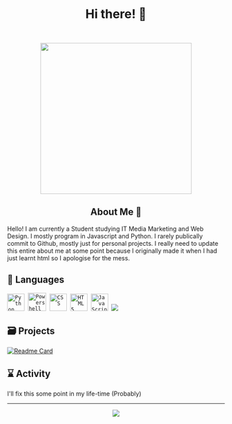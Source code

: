 <h1 align="center"> Hi there! 👋 </h1>
</p>
<br>
<p align="center">
<img src="https://camo.githubusercontent.com/58f71a9ec5a0bf923aa3d137cb7445918fdedd8773175e42d9283f762134959b/68747470733a2f2f692e6962622e636f2f574476633868672f657a6769662d312d623535366435383836662e676966" align="center" width="350">
	</p>

<h2 align="center"> About Me 📔 </h2>

Hello! I am currently a Student studying IT Media Marketing and Web Design.
I mostly program in Javascript and Python. I rarely publically commit to Github, mostly just for personal projects. I really need to update this entire about me at some point because I originally made it when I had just learnt html so I apologise for the mess.


## 📜 Languages

<code><img src="https://i.pinimg.com/originals/95/91/ed/9591ed82caa8d20c30db96cb7298d3a9.png" alt="Python" width="40" height="40" /></code>&nbsp;
<code><img src="https://upload.wikimedia.org/wikipedia/commons/2/2f/PowerShell_5.0_icon.png" alt="Powershell" width="42" height="42" /></code>&nbsp;
<code><img src="https://cdn.jsdelivr.net/gh/devicons/devicon/icons/css3/css3-plain.svg" alt="CSS" width="40" height="40" /></code>&nbsp;
<code><img src="https://cdn.jsdelivr.net/gh/devicons/devicon/icons/html5/html5-original.svg" alt="HTML 5" width="40" height="40" /></code>&nbsp;
<code><img src="https://cdn.jsdelivr.net/gh/devicons/devicon/icons/javascript/javascript-original.svg" alt="JavaScript" width="40" height="40" /></code>&nbsp;
<code><img src="https://cdn.jsdelivr.net/gh/devicons/devicon/icons/nodejs/nodejs-original.svg" /></code>&nbsp;

## 🗃️ Projects

[![Readme Card](https://github-readme-stats.vercel.app/api/pin/?username=Derisorant&repo=Build&theme=github_dark)](https://github.com/Derisorant/Build)

## ⌛ Activity

I'll fix this some point in my life-time (Probably)

---

<p align="center"> 		<img src ="https://komarev.com/ghpvc/?username=Derisorant&label=Profile%20views&color=ff69b4&style=flat"
			 </p>
	
